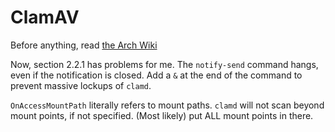 # ClamAV

Before anything, read [the Arch Wiki](https://wiki.archlinux.org/title/ClamAV)

Now, section 2.2.1 has problems for me. The `notify-send` command hangs, even if the notification is closed. Add a `&` at the end of the command to prevent massive lockups of `clamd`.

`OnAccessMountPath` literally refers to mount paths. `clamd` will not scan beyond mount points, if not specified. (Most likely) put ALL mount points in there.
